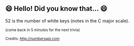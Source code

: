 ## :smile: Hello! Did you know that... :smile:
52 is the number of white keys (notes in the C major scale).

<sup>(come back in 5 minutes for the next trivia)</sup>


<sup>Credits: http://numbersapi.com</sup>
